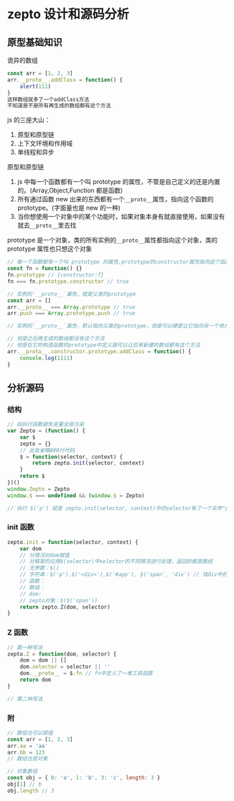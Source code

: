 # zepto 设计和源码分析

## 原型基础知识

诡异的数组

```js
const arr = [1, 2, 3]
arr.__proto__.addClass = function() {
	alert(111)
}
这样数组就多了一个addClass方法
不知道是不是所有再生成的数组都有这个方法
```

js 的三座大山：

1. 原型和原型链
2. 上下文环境和作用域
3. 单线程和异步

原型和原型链

1. js 中每一个函数都有一个叫 prototype 的属性，不管是自己定义的还是内置的。(Array,Object,Function 都是函数)
2. 所有通过函数 new 出来的东西都有一个`__proto__`属性，指向这个函数的 prototype。(字面量也是 new 的一种)
3. 当你想使用一个对象中的某个功能时，如果对象本身有就直接使用，如果没有就去`__proto__`里去找

prototype 是一个对象，类的所有实例的`__proto__`属性都指向这个对象，类的 prototype 属性也只想这个对象

```js
// 每一个函数都有一个叫 prototype 的属性,prototype的constructor属性指向这个函数本身
const fn = function() {}
fn.prototype // {constructor:f}
fn === fn.prototype.constructor // true

// 实例的`__proto__`属性，就是父类的prototype
const arr = []
arr.__proto__ === Array.prototype // true
arr.push === Array.prototype.push // true

// 实例的`__proto__`属性，默认指向父类的prototype，但是可以硬是让它指向另一个地方，也可以给它添加属性

// 但是之后再生成的数组都没有这个方法
// 但是在它的构造函数的prototype中定义就可以让后来新建的数组都有这个方法
arr.__proto__.constructor.prototype.addClass = function() {
	console.log(1111)
}
```

## 分析源码

### 结构

```js
// 自执行函数避免变量全局污染
var Zepto = (function() {
	var $
	zepto = {}
	// 此处省略800行代码
	$ = function(selector, context) {
		return zepto.init(selector, context)
	}
	return $
})()
window.Zepto = Zepto
window.$ === undefined && (window.$ = Zepto)

// 执行 $('p') 就是 zepto.init(selector, context)中的selector有了一个实参"p"
```

### init 函数

```js
zepto.init = function(selector, context) {
	var dom
	// 分情况对dom赋值
	// 对框架的应用$(selector)中selector的不同情况进行处理，返回的都是数组
	// 无参数：$()
	// 字符串：$('p'),$('<div>'),$('#app'), $('span', 'div') // 找div中的span
	// 函数：
	// 数组：
	// dom:
	// zepto对象：$($('span'))
	return zepto.Z(dom, selector)
}
```

### Z 函数

```js
// 第一种写法
zepto.Z = function(dom, selector) {
	dom = dom || []
	dom.selector = selector || ''
	dom.__proto__ = $.fn // fn中定义了一堆工具函数
	return dom
}

// 第二种写法
```

### 附

```js
// 数组也可以赋值
const arr = [1, 2, 3]
arr.aa = 'aa'
arr.bb = 123
// 数组也是对象

// 对象数组
const obj = { 0: 'a', 1: 'b', 3: 'c', length: 3 }
obj[1] // b
obj.length // 3
```

